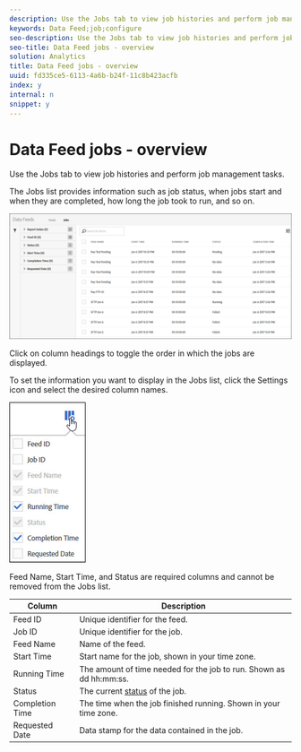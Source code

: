 ```yaml
---
description: Use the Jobs tab to view job histories and perform job management tasks.
keywords: Data Feed;job;configure
seo-description: Use the Jobs tab to view job histories and perform job management tasks.
seo-title: Data Feed jobs - overview
solution: Analytics
title: Data Feed jobs - overview
uuid: fd335ce5-6113-4a6b-b24f-11c8b423acfb
index: y
internal: n
snippet: y
---
```


# Data Feed jobs - overview

Use the Jobs tab to view job histories and perform job management tasks.

The Jobs list provides information such as job status, when jobs start and when they are completed, how long the job took to run, and so on.

![](assets/jobs.jpg)

Click on column headings to toggle the order in which the jobs are displayed.

To set the information you want to display in the Jobs list, click the Settings icon and select the desired column names.

![](assets/job-cols.jpg)

Feed Name, Start Time, and Status are required columns and cannot be removed from the Jobs list.

|  Column  | Description  |
|---|---|
|  Feed ID  | Unique identifier for the feed.  |
|  Job ID  | Unique identifier for the job.  |
|  Feed Name  | Name of the feed.  |
|  Start Time  | Start name for the job, shown in your time zone.  |
|  Running Time  | The amount of time needed for the job to run. Shown as dd hh:mm:ss.  |
|  Status  |The current [status](../../analytics-data-feed/c-df-jobs/r-job-status.md#reference_7A39A327F643447F9B5AE3A2502C72BA) of the job.  |
|  Completion Time  | The time when the job finished running. Shown in your time zone.  |
|  Requested Date  | Data stamp for the data contained in the job.  |

